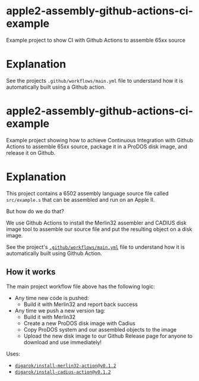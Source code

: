 # apple2-assembly-github-actions-ci-example
Example project to show CI with Github Actions to assemble 65xx source

# Explanation
See the projects `.github/workflows/main.yml` file to understand how it is automatically built using a Github action.


# apple2-assembly-github-actions-ci-example
Example project showing how to achieve Continuous Integration with Github Actions to assemble 65xx source, package it in a ProDOS disk image, and release it on Github.

# Explanation
This project contains a 6502 assembly language source file called `src/example.s` that can be assembled and run on an Apple II.  

But how do we do that?

We use Github Actions to install the Merlin32 assembler and CADIUS disk image tool to assemble our source file and put the resulting object on a disk image.  

See the project's [`.github/workflows/main.yml`](https://github.com/digarok/apple2-assembly-github-actions-ci-example/blob/master/.github/workflows/main.yml) file to understand how it is automatically built using  Github Action.

## How it works
The main project workflow file above has the following logic:

- Any time new code is pushed:
    - Build it with Merlin32 and report back success
- Any time we push a new version tag:
    - Build it with Merlin32 
    - Create a new ProDOS disk image with Cadius
    - Copy ProDOS system and our assembled objects to the image
    - Upload the new disk image to our Github Release page for anyone to download and use immediately!

Uses:
- [`digarok/install-merlin32-action@v0.1.2`](https://github.com/marketplace/actions/install-merlin32-action)
- [`digarok/install-cadius-action@v0.1.2`](https://github.com/marketplace/actions/install-cadius-action)
